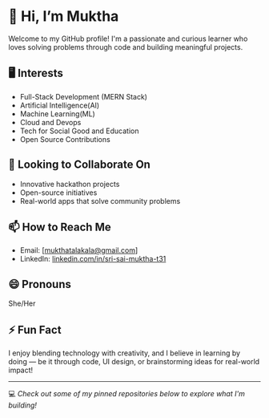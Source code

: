 # 👋 Hi, I’m Muktha

Welcome to my GitHub profile! I'm a passionate and curious learner who loves solving problems through code and building meaningful projects.

## 🖥️ Interests
- Full-Stack Development (MERN Stack)
- Artificial Intelligence(AI)
- Machine Learning(ML)
- Cloud and Devops
- Tech for Social Good and Education
- Open Source Contributions

## 💞️ Looking to Collaborate On
- Innovative hackathon projects
- Open-source initiatives
- Real-world apps that solve community problems

## 📫 How to Reach Me
- Email: [mukthatalakala@gmail.com]
- LinkedIn: [linkedin.com/in/sri-sai-muktha-t31](https://linkedin.com/in/sri-sai-muktha-t31)

## 😄 Pronouns
She/Her

## ⚡ Fun Fact
I enjoy blending technology with creativity, and I believe in learning by doing — be it through code, UI design, or brainstorming ideas for real-world impact!

---

💻 *Check out some of my pinned repositories below to explore what I'm building!*



<!---
Muktha31/Muktha31 is a ✨ special ✨ repository because its `README.md` (this file) appears on your GitHub profile.
You can click the Preview link to take a look at your changes.
--->

